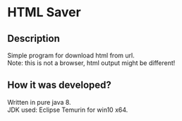 # HTML Saver

## Description  
Simple program for download html from url.  
Note: this is not a browser, html output might be different!  

## How it was developed?  
Written in pure java 8.  
JDK used: Eclipse Temurin for win10 x64.  